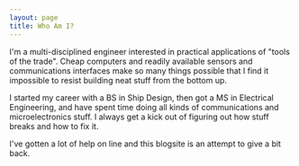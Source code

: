 ```yaml
---
layout: page
title: Who Am I?
---
```


I'm a multi-disciplined engineer interested in practical applications of "tools of the trade". Cheap computers and readily available sensors and communications interfaces make so many things possible that I find it impossible to resist building neat stuff from the bottom up.

I started my career with a BS in Ship Design, then got a MS in Electrical Engineering, and have spent time doing all kinds of communications and microelectronics stuff. I always get a kick out of figuring out how stuff breaks and how to fix it.

I've gotten a lot of help on line and this blogsite is an attempt to give a bit back.


